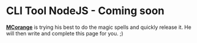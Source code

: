 # CLI Tool NodeJS - Coming soon
[**MCorange**](https://github.com/MCorange99) is trying his best to do the magic spells and quickly release it. He will then write and complete this page for you. ;)